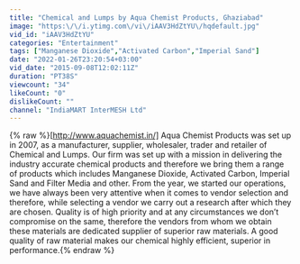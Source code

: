 ```yaml
---
title: "Chemical and Lumps by Aqua Chemist Products, Ghaziabad"
image: "https:\/\/i.ytimg.com\/vi\/iAAV3HdZtYU\/hqdefault.jpg"
vid_id: "iAAV3HdZtYU"
categories: "Entertainment"
tags: ["Manganese Dioxide","Activated Carbon","Imperial Sand"]
date: "2022-01-26T23:20:54+03:00"
vid_date: "2015-09-08T12:02:11Z"
duration: "PT38S"
viewcount: "34"
likeCount: "0"
dislikeCount: ""
channel: "IndiaMART InterMESH Ltd"
---
```

{% raw %}[<a rel="nofollow" target="blank" href="http://www.aquachemist.in/]">http://www.aquachemist.in/]</a> Aqua Chemist Products was set up in 2007, as a manufacturer, supplier, wholesaler, trader and retailer of Chemical and Lumps. Our firm was set up with a mission in delivering the industry accurate chemical products and therefore we bring them a range of products which includes Manganese Dioxide, Activated Carbon, Imperial Sand and Filter Media and other. From the year, we started our operations, we have always been very attentive when it comes to vendor selection and therefore, while selecting a vendor we carry out a research after which they are chosen. Quality is of high priority and at any circumstances we don’t compromise on the same, therefore the vendors from whom we obtain these materials are dedicated supplier of superior raw materials. A good quality of raw material makes our chemical highly efficient, superior in performance.{% endraw %}
